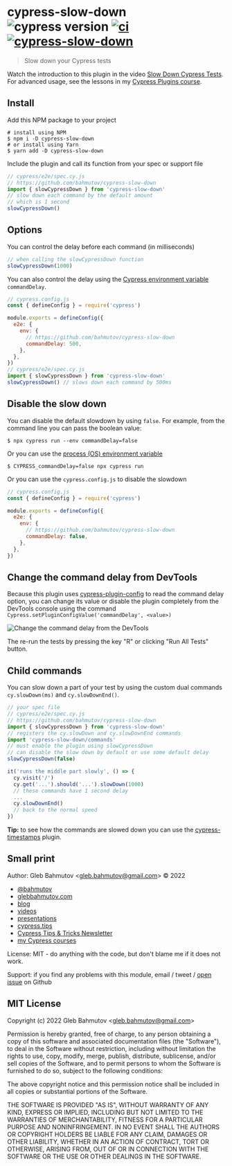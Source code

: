# cypress-slow-down ![cypress version](https://img.shields.io/badge/cypress-10.3.1-brightgreen) [![ci](https://github.com/bahmutov/cypress-slow-down/actions/workflows/ci.yml/badge.svg?branch=main)](https://github.com/bahmutov/cypress-slow-down/actions/workflows/ci.yml) [![cypress-slow-down](https://img.shields.io/endpoint?url=https://dashboard.cypress.io/badge/simple/q3727b&style=flat&logo=cypress)](https://dashboard.cypress.io/projects/q3727b/runs)

> Slow down your Cypress tests

Watch the introduction to this plugin in the video [Slow Down Cypress Tests](https://youtu.be/lxx-_nAkQo8). For advanced usage, see the lessons in my [Cypress Plugins course](https://cypress.tips/courses/cypress-plugins).

## Install

Add this NPM package to your project

```text
# install using NPM
$ npm i -D cypress-slow-down
# or install using Yarn
$ yarn add -D cypress-slow-down
```

Include the plugin and call its function from your spec or support file

```js
// cypress/e2e/spec.cy.js
// https://github.com/bahmutov/cypress-slow-down
import { slowCypressDown } from 'cypress-slow-down'
// slow down each command by the default amount
// which is 1 second
slowCypressDown()
```

## Options

You can control the delay before each command (in milliseconds)

```js
// when calling the slowCypressDown function
slowCypressDown(1000)
```

You can also control the delay using the [Cypress environment variable](https://on.cypress.io/environment-variables) `commandDelay`.

```js
// cypress.config.js
const { defineConfig } = require('cypress')

module.exports = defineConfig({
  e2e: {
    env: {
      // https://github.com/bahmutov/cypress-slow-down
      commandDelay: 500,
    },
  },
})
// cypress/e2e/spec.cy.js
import { slowCypressDown } from 'cypress-slow-down'
slowCypressDown() // slows down each command by 500ms
```

## Disable the slow down

You can disable the default slowdown by using `false`. For example, from the command line you can pass the boolean value:

```
$ npx cypress run --env commandDelay=false
```

Or you can use the [process (OS) environment variable](https://en.wikipedia.org/wiki/Environment_variable)

```
$ CYPRESS_commandDelay=false npx cypress run
```

Or you can use the `cypress.config.js` to disable the slowdown

```js
// cypress.config.js
const { defineConfig } = require('cypress')

module.exports = defineConfig({
  e2e: {
    env: {
      // https://github.com/bahmutov/cypress-slow-down
      commandDelay: false,
    },
  },
})
```

## Change the command delay from DevTools

Because this plugin uses [cypress-plugin-config](https://github.com/bahmutov/cypress-plugin-config) to read the command delay option, you can change its value or disable the plugin completely from the DevTools console using the command `Cypress.setPluginConfigValue('commandDelay', <value>)`

![Change the command delay from the DevTools](./images/set-delay.png)

The re-run the tests by pressing the key "R" or clicking "Run All Tests" button.

## Child commands

You can slow down a part of your test by using the custom dual commands `cy.slowDown(ms)` and `cy.slowDownEnd()`.

```js
// your spec file
// cypress/e2e/spec.cy.js
// https://github.com/bahmutov/cypress-slow-down
import { slowCypressDown } from 'cypress-slow-down'
// registers the cy.slowDown and cy.slowDownEnd commands
import 'cypress-slow-down/commands'
// must enable the plugin using slowCypressDown
// can disable the slow down by default or use some default delay
slowCypressDown(false)

it('runs the middle part slowly', () => {
  cy.visit('/')
  cy.get('...').should('...').slowDown(1000)
  // these commands have 1 second delay
  ...
  cy.slowDownEnd()
  // back to the normal speed
})
```

**Tip:** to see how the commands are slowed down you can use the [cypress-timestamps](https://github.com/bahmutov/cypress-timestamps) plugin.

## Small print

Author: Gleb Bahmutov &lt;gleb.bahmutov@gmail.com&gt; &copy; 2022

- [@bahmutov](https://twitter.com/bahmutov)
- [glebbahmutov.com](https://glebbahmutov.com)
- [blog](https://glebbahmutov.com/blog)
- [videos](https://www.youtube.com/glebbahmutov)
- [presentations](https://slides.com/bahmutov)
- [cypress.tips](https://cypress.tips)
- [Cypress Tips & Tricks Newsletter](https://cypresstips.substack.com/)
- [my Cypress courses](https://cypress.tips/courses)

License: MIT - do anything with the code, but don't blame me if it does not work.

Support: if you find any problems with this module, email / tweet /
[open issue](https://github.com/bahmutov/cypress-slow-down/issues) on Github

## MIT License

Copyright (c) 2022 Gleb Bahmutov &lt;gleb.bahmutov@gmail.com&gt;

Permission is hereby granted, free of charge, to any person
obtaining a copy of this software and associated documentation
files (the "Software"), to deal in the Software without
restriction, including without limitation the rights to use,
copy, modify, merge, publish, distribute, sublicense, and/or sell
copies of the Software, and to permit persons to whom the
Software is furnished to do so, subject to the following
conditions:

The above copyright notice and this permission notice shall be
included in all copies or substantial portions of the Software.

THE SOFTWARE IS PROVIDED "AS IS", WITHOUT WARRANTY OF ANY KIND,
EXPRESS OR IMPLIED, INCLUDING BUT NOT LIMITED TO THE WARRANTIES
OF MERCHANTABILITY, FITNESS FOR A PARTICULAR PURPOSE AND
NONINFRINGEMENT. IN NO EVENT SHALL THE AUTHORS OR COPYRIGHT
HOLDERS BE LIABLE FOR ANY CLAIM, DAMAGES OR OTHER LIABILITY,
WHETHER IN AN ACTION OF CONTRACT, TORT OR OTHERWISE, ARISING
FROM, OUT OF OR IN CONNECTION WITH THE SOFTWARE OR THE USE OR
OTHER DEALINGS IN THE SOFTWARE.

